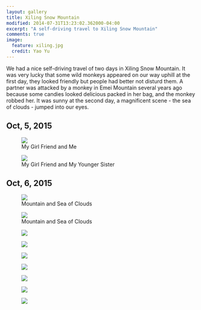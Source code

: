 ```yaml
---
layout: gallery 
title: Xiling Snow Mountain 
modified: 2014-07-31T13:23:02.362000-04:00
excerpt: "A self-driving travel to Xiling Snow Mountain"
comments: true
image:
  feature: xiling.jpg
  credit: Yao Yu 
---
```


We had a nice self-driving travel of two days in Xiling Snow Mountain. It was very lucky that some wild monkeys appeared on our way uphill at the first day, they looked friendly but people had better not disturd them. A partner was attacked by a monkey in Emei Mountain several years ago because some candies looked delicious packed in her bag, and the monkey robbed her. It was sunny at the second day, a magnificent scene - the sea of clouds - jumped into our eyes.

## Oct, 5, 2015

<figure>
    <a href="/images/xiling-00.jpg"><img src="/images/xiling-00.jpg"></a>
    <figcaption>My Girl Friend and Me</figcaption>
</figure>

<figure>
    <a href="/images/xiling-01.jpg"><img src="/images/xiling-01.jpg"></a>
    <figcaption>My Girl Friend and My Younger Sister</figcaption>
</figure>

## Oct, 6, 2015

<figure>
    <a href="/images/xiling-cover-01.jpg"><img src="/images/xiling-cover-01.jpg"></a>
    <figcaption>Mountain and Sea of Clouds</figcaption>
</figure>

<figure>
    <a href="/images/xiling-cover-02.jpg"><img src="/images/xiling-cover-02.jpg"></a>
    <figcaption>Mountain and Sea of Clouds</figcaption>
</figure>

<figure>
    <a href="/images/xiling-02.jpg"><img src="/images/xiling-02.jpg"></a>
</figure>

<figure>
    <a href="/images/xiling-03.jpg"><img src="/images/xiling-03.jpg"></a>
</figure>

<figure>
    <a href="/images/xiling-04.jpg"><img src="/images/xiling-04.jpg"></a>
</figure>

<figure>
    <a href="/images/xiling-05.jpg"><img src="/images/xiling-05.jpg"></a>
</figure>

<figure>
    <a href="/images/xiling-06.jpg"><img src="/images/xiling-06.jpg"></a>
</figure>

<figure>
    <a href="/images/xiling-07.jpg"><img src="/images/xiling-07.jpg"></a>
</figure>

<figure>
    <a href="/images/xiling-08.jpg"><img src="/images/xiling-08.jpg"></a>
</figure>
